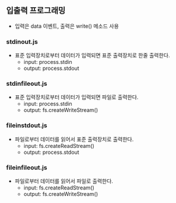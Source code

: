## 입출력 프로그래밍
  * 입력은 data 이벤트, 출력은 write() 메소드 사용
### stdinout.js
  * 표준 입력장치로부터 데이터가 입력되면 표준 출력장치로 한줄 출력한다.
    - input: process.stdin
    - output: process.stdout

### stdinfileout.js
  * 표준 입력장치로부터 데이터가 입력되면 파일로 출력한다.
    - input: process.stdin
    - output: fs.createWriteStream()

### fileinstdout.js
  * 파일로부터 데이터를 읽어서 표준 출력장치로 출력한다.
    - input: fs.createReadStream()
    - output: process.stdout

### fileinfileout.js
  * 파일로부터 데이터를 읽어서 파일로 출력한다.
    - input: fs.createReadStream()
    - output: fs.createWriteStream()
